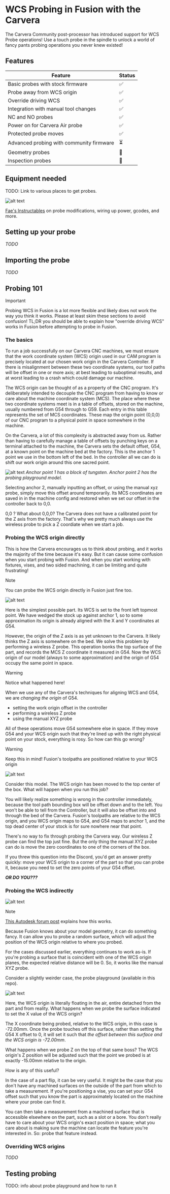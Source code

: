 # WCS Probing in Fusion with the Carvera

The Carvera Community post-processor has introduced support for WCS Probe
operations! Use a touch probe in the spindle to unlock a world of fancy pants
probing operations you never knew existed!

## Features

| Feature | Status |
|---------|--------|
| Basic probes with stock firmware | ✅ |
| Probe away from WCS origin | ✅ |
| Override driving WCS | ✅ |
| Integration with manual tool changes | ✅ |
| NC and NO probes | ✅ |
| Power on for Carvera Air probe | ✅ |
| Protected probe moves | ✅ |
| Advanced probing with community firmware | ⏳ |
| Geometry probes | 🔄 |
| Inspection probes | 🔄 |

## Equipment needed

TODO: Link to various places to get probes.

![alt text](<screenshots/touch probe.png>)

[Fae's Instructables](http://instructables.com/Carvera-Touch-Probe-Modifications/) on probe modifications, wiring up power, gcodes, and more.

## Setting up your probe

*TODO*

## Importing the probe

*TODO*


## Probing 101

> [!IMPORTANT] 
> Probing WCS in Fusion is a lot more flexible and likely does not work the way
> you think it works. Please at least skim these sections to avoid confusion!
> TL;DR you should be able to explain how "override driving WCS" works in Fusion
> before attempting to probe in Fusion.

### The basics

To run a job successfully on our Carvera CNC machines, we must ensure that the
work coordinate system (WCS) origin used in our CAM program is precisely located
at our chosen work origin in the Carvera Controller. If there is misalignment
between these two coordinate systems, our tool paths will be offset in one or
more axis; at best leading to suboptimal results, and at worst leading to a
crash which could damage our machine.

The WCS origin can be thought of as a property of the CNC program. It's deliberately intended to decouple the CNC program from having to know or care 
about the machine coordinate system (MCS). The place where these two coordinate
systems meet is in a table of offsets, stored on the machine, usually numbered
from G54 through to G59. Each entry in this table represents the set of MCS 
coordinates. These map the origin point (0,0,0) of our CNC program to a physical point in space somewhere in the machine.

On the Carvera, a lot of this complexity is abstracted away from us. Rather
than having to carefully manage a table of offsets by punching keys on a terminal
attached to the machine, the Carvera sets the default offset, G54, at a known
point on the machine bed at the factory. This is the anchor 1 point we use in the
bottom left of the bed. In the controller all we can do is shift our work origin
around this one sacred point. 

![alt text](<screenshots/carvera bed.jpeg>)
_Anchor point 1 has a block of tungsten. Anchor point 2 has the probing playground model._

Selecting anchor 2, manually inputting an offset, or using the manual xyz probe,
simply move this offset around temporarily. Its MCS coordinates are saved in in
the machine config and restored when we set our offset in the controller back to
0,0.

0,0 ? What about 0,0,0? The Carvera does not have a calibrated point for the Z
axis from the factory. That's why we pretty much always use the wireless probe
to pick a Z coordiate when we start a job.

### Probing the WCS origin directly

This is how the Carvera encourages us to think about probing, and it works
the majority of the time because it's easy. But it can cause some confusion 
when you start probing with Fusion. And when you start working with fixtures,
vises, and two sided machining, it can be limiting and quite frustrating!

> [!NOTE]
> You can probe the WCS origin directly in Fusion just fine too. 


![alt text](screenshots/basic-box.png)

Here is the simplest possible part. Its WCS is set to the front left topmost
point. We have wedged the stock up against anchor 1, so to some approximation
its origin is already aligned with the X and Y coordinates at G54. 

However, the origin of the Z axis is as yet unknown to the Carvera. It likely thinks the Z axis is somewhere on the bed. We solve this problem by performing
a wireless Z probe. This operation bonks the top surface of the part, and records
the MCS Z coordinate it measured in G54. Now the WCS origin of our model 
(always to some approximation) and the origin of G54 occupy the same point in space.

> [!WARNING]
Notice what happened here!

When we use any of the Carvera's techniques for aligning WCS and G54, we
are _changing the origin_ of G54. 

- setting the work origin offset in the controller
- performing a wireless Z probe
- using the manual XYZ probe

All of these operations move G54 somewhere else in space. If they move G54
and your WCS origin such that they're lined up with the right physical point
on your stock, everything is rosy. So how can this go wrong?

> [!WARNING]
Keep this in mind! Fusion's toolpaths are positioned relative to your WCS origin

![alt text](screenshots/basic-box-wcs-center.png)

Consider this model. The WCS origin has been moved to the top center of the 
box. What will happen when you run this job?

You will likely realize something is wrong in the controller immediately,
because the tool path bounding box will be offset down and to the left. You
won't be able to tell from the Controller, but it will also be offset into and
through the bed of the Carvera. Fusion's toolpaths are relative to the WCS origin, and you WCS origin maps to G54, and G54 maps to anchor 1, and the top dead center of your stock is for sure nowhere near that point.

There's no way to fix through probing the Carvera way. Our wireless Z probe can
find the top just fine. But the only thing the manual XYZ probe can do is move 
the zero coordinates to one of the corners of the box.

If you threw this question into the Discord, you'd get an answer pretty quickly: move your WCS origin to a corner of the part so that you can probe it, because you need to set the zero points of your G54 offset.

_**OR DO YOU???**_

### Probing the WCS indirectly

![alt text](screenshots/morpheus.png)

> [!NOTE]
> [This Autodesk forum post](https://forums.autodesk.com/t5/fusion-manufacture/probing-routine-not-updating-offset-correctly/m-p/10954277/highlight/true#M117429) explains how this works.

Because Fusion knows about your model geometry, it can do something fancy. It can allow you to probe a random surface, which will adjust the position of the WCS origin relative to where you probed.

For the cases discussed earlier, everything continues to work as-is. If you're probing a surface that is coincident with one of the WCS origin planes, the expected relative distance will be 0. So, it works like the manual XYZ probe.

Consider a slightly weirder case, the probe playground (available in this repo).

![alt text](screenshots/probing-wcs-center.png)

Here, the WCS origin is literally floating in the air, entire detached from the part and from reality. What happens when we probe the surface indicated to set the X value of the WCS origin?

The X coordinate being probed, relative to the WCS origin, in this case is -72.00mm. Once the probe touches off this surface, rather than setting the G54 X offset to 0, it will set it such that _the offset between this surface and the WCS origin is -72.00mm_.

What happens when we probe Z on the top of that same boss? The WCS origin's Z position will be adjusted such that the point we probed is at exactly -15.00mm relative to the origin.

How is any of this useful?

In the case of a part flip, it can be very useful. It might be the case that you don't have any machined surfaces on the outside of the part from which to take a measurement. If you're positioning a vise, you can set your G54 offset such that you know the part is approximately located on the machine where your probe can find it.

You can then take a measurement from a machined surface that is accessible elsewhere on the part, such as a slot or a bore. You don't really have to care about your WCS origin's exact position in space; what you care about is making sure the machine can locate the feature you're interested in. So: probe that feature instead.

### Overriding WCS origins

*TODO*

## Testing probing

TODO: info about probe playground and how to run it

